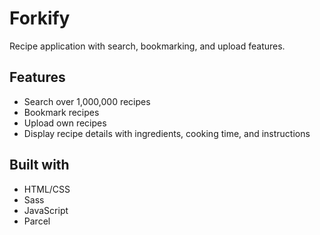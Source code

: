 # Forkify

Recipe application with search, bookmarking, and upload features.

## Features

- Search over 1,000,000 recipes
- Bookmark recipes
- Upload own recipes
- Display recipe details with ingredients, cooking time, and instructions

## Built with

- HTML/CSS
- Sass
- JavaScript
- Parcel

